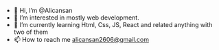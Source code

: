 - 👋 Hi, I’m @Alicansan
- 👀 I’m interested in mostly web development.
- 🌱 I’m currently learning Html, Css, JS, React and related anything with two of them
- 📫 How to reach me alicansan2606@gmail.com
